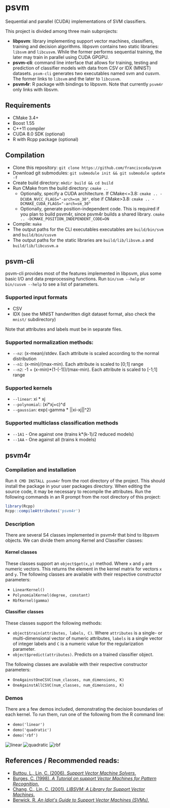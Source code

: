 # psvm
Sequential and parallel (CUDA) implementations of SVM classifiers.

This project is divided among three main subprojects:
 * **libpsvm**: library implementing support vector machines, classifiers, training and decision algorithms. libpsvm contains two static libraries: `libsvm` and `libcusvm`. While the former performs sequential training, the later may train in parallel using CUDA GPGPU.
 * **psvm-cli**: command line interface that allows for training, testing and prediction of classifier models with data from CSV or IDX (MNIST) datasets. `psvm-cli` generates two executables named svm and cusvm. The former links to `libsvm` and the later to `libcusvm`.
 * **psvm4r**: R package with bindings to libpsvm. Note that currently `psvm4r` only links with libsvm.
 

## Requirements
 * CMake 3.4+
 * Boost 1.55
 * C++11 compiler
 * CUDA 8.0 SDK (optional)
 * R with Rcpp package (optional)

## Compilation
 * Clone this repository: `git clone https://github.com/franciscoda/psvm`
 * Download git submodules: `git submodule init && git submodule update -f`
 * Create build directory: `mkdir build && cd build`
 * Run CMake from the build directory: `cmake ..`
   * Optionally, specify a CUDA architecture. If CMake<=3.8: `cmake .. -DCUDA_NVCC_FLAGS="-arch=sm_30"`, else if CMake>3.8: `cmake .. -DCMAKE_CUDA_FLAGS="-arch=sm_30"`
   * Optionally, generate position-independent code. This is required if you plan to build psvm4r, since psvm4r builds a shared library. `cmake .. -DCMAKE_POSITION_INDEPENDENT_CODE=ON`
 * Compile: `make`
 * The output paths for the CLI executables executables are `build/bin/svm` and `build/bin/cusvm`
 * The output paths for the static libraries are `build/lib/libsvm.a` and `build/lib/libcusvm.a`

## psvm-cli

psvm-cli provides most of the features implemented in libpsvm, plus some basic I/O and data preprocessing functions. Run `bin/svm --help` or `bin/cusvm --help` to see a list of parameters.

### Supported input formats
 * CSV
 * IDX (see the MNIST handwritten digit dataset format, also check the `mnist/` subdirectory)

Note that attributes and labels must be in separate files.

### Supported normalization methods:
 * `--nz`: (x-mean)/stdev. Each attribute is scaled according to the normal distribution
 * `--n1`: (x-min)/(max-min). Each attribute is scaled to \[0;1\] range
 * `--n2`: -1 + (x-min)\*(1-(-1))/(max-min). Each attribute is scaled to \[-1;1\] range

### Supported kernels
 * `--linear`: xi \* xj
 * `--polynomial`: (xi\*xj+c)^d
 * `--gaussian`: exp(-gamma * ||xi-xj||^2)

### Supported multiclass classification methods
 * `--1A1` - One against one (trains k\*(k-1)/2 reduced models)
 * `--1AA` - One against all (trains k models)

## psvm4r

### Compilation and installation
Run `R CMD INSTALL psvm4r` from the root directory of the project. This should install the package in your user packages directory.
When editing the source code, it may be necessary to recompile the attributes. Run the following commands in an R prompt from the root directory of this project:
```R
library(Rcpp)
Rcpp::compileAttributes('psvm4r')
```

### Description
There are several S4 classes implemented in psvm4r that bind to libpsvm objects. We can divide them among Kernel and Classifier classes:

#### Kernel classes
These classes support an `object$get(x,y)` method. Where `x` and `y` are numeric vectors. This returns the element in the kernel matrix for vectors `x` and `y`.
The following classes are available with their respective constructor parameters:
 * `LinearKernel()`
 * `PolynomialKernel(degree, constant)`
 * `RbfKernel(gamma)`

#### Classifier classes
These classes support the following methods:
 * `object$train(attributes, labels, C)`. Where `attributes` is a single- or multi-dimensional vector of numeric attributes, `labels` is a single vector of integer labels and `C` is a numeric value for the regularization parameter.
 * `object$predict(attributes)`. Predicts on a trained classifier object.

The following classes are available with their respective constructor parameters:
 * `OneAgainstOneCSVC(num_classes, num_dimensions, K)`
 * `OneAgainstAllCSVC(num_classes, num_dimensions, K)`

### Demos
There are a few demos included, demonstrating the decision boundaries of each kernel. To run them, run one of the following from the R command line:
 * `demo('linear')`
 * `demo('quadratic')`
 * `demo('rbf')`

![linear](https://i.imgur.com/8HEZaOm.png)
![quadratic](https://i.imgur.com/u0h3CiZ.png)
![rbf](https://i.imgur.com/FrWpzFm.png)

## References / Recommended reads:
 * [Buttou, L., Lin, C. (2006). *Support Vector Machine Solvers*.](http://leon.bottou.org/publications/pdf/lin-2006.pdf)
 * [Burges, C. (1998). *A Tutorial on support Vector Machines for Pattern Recognition*.](http://www.di.ens.fr/~mallat/papiers/svmtutorial.pdf)
 * [Chang, C., Lin, C. (2001). *LIBSVM: A Library for Support Vector Machines*.](https://www.csie.ntu.edu.tw/~cjlin/papers/libsvm.pdf)
 * [Berwick, R. *An Idiot's Guide to Support Vector Machines (SVMs).*](http://web.mit.edu/6.034/wwwbob/svm-notes-long-08.pdf)
